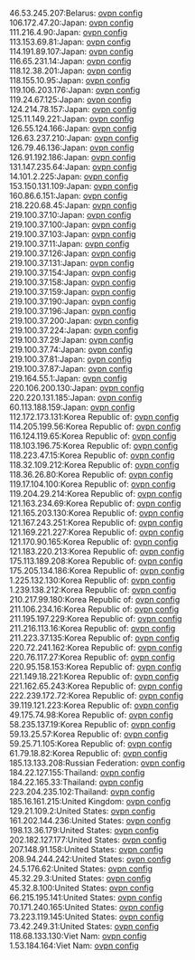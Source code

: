 46.53.245.207:Belarus: [ovpn config](vpn/46_53_245_207.ovpn)  
106.172.47.20:Japan: [ovpn config](vpn/106_172_47_20.ovpn)  
111.216.4.90:Japan: [ovpn config](vpn/111_216_4_90.ovpn)  
113.153.69.81:Japan: [ovpn config](vpn/113_153_69_81.ovpn)  
114.191.89.107:Japan: [ovpn config](vpn/114_191_89_107.ovpn)  
116.65.231.14:Japan: [ovpn config](vpn/116_65_231_14.ovpn)  
118.12.38.201:Japan: [ovpn config](vpn/118_12_38_201.ovpn)  
118.155.10.95:Japan: [ovpn config](vpn/118_155_10_95.ovpn)  
119.106.203.176:Japan: [ovpn config](vpn/119_106_203_176.ovpn)  
119.24.67.125:Japan: [ovpn config](vpn/119_24_67_125.ovpn)  
124.214.78.157:Japan: [ovpn config](vpn/124_214_78_157.ovpn)  
125.11.149.221:Japan: [ovpn config](vpn/125_11_149_221.ovpn)  
126.55.124.166:Japan: [ovpn config](vpn/126_55_124_166.ovpn)  
126.63.237.210:Japan: [ovpn config](vpn/126_63_237_210.ovpn)  
126.79.46.136:Japan: [ovpn config](vpn/126_79_46_136.ovpn)  
126.91.192.186:Japan: [ovpn config](vpn/126_91_192_186.ovpn)  
131.147.235.64:Japan: [ovpn config](vpn/131_147_235_64.ovpn)  
14.101.2.225:Japan: [ovpn config](vpn/14_101_2_225.ovpn)  
153.150.131.109:Japan: [ovpn config](vpn/153_150_131_109.ovpn)  
160.86.6.151:Japan: [ovpn config](vpn/160_86_6_151.ovpn)  
218.220.68.45:Japan: [ovpn config](vpn/218_220_68_45.ovpn)  
219.100.37.10:Japan: [ovpn config](vpn/219_100_37_10.ovpn)  
219.100.37.100:Japan: [ovpn config](vpn/219_100_37_100.ovpn)  
219.100.37.103:Japan: [ovpn config](vpn/219_100_37_103.ovpn)  
219.100.37.11:Japan: [ovpn config](vpn/219_100_37_11.ovpn)  
219.100.37.126:Japan: [ovpn config](vpn/219_100_37_126.ovpn)  
219.100.37.131:Japan: [ovpn config](vpn/219_100_37_131.ovpn)  
219.100.37.154:Japan: [ovpn config](vpn/219_100_37_154.ovpn)  
219.100.37.158:Japan: [ovpn config](vpn/219_100_37_158.ovpn)  
219.100.37.159:Japan: [ovpn config](vpn/219_100_37_159.ovpn)  
219.100.37.190:Japan: [ovpn config](vpn/219_100_37_190.ovpn)  
219.100.37.196:Japan: [ovpn config](vpn/219_100_37_196.ovpn)  
219.100.37.200:Japan: [ovpn config](vpn/219_100_37_200.ovpn)  
219.100.37.224:Japan: [ovpn config](vpn/219_100_37_224.ovpn)  
219.100.37.29:Japan: [ovpn config](vpn/219_100_37_29.ovpn)  
219.100.37.74:Japan: [ovpn config](vpn/219_100_37_74.ovpn)  
219.100.37.81:Japan: [ovpn config](vpn/219_100_37_81.ovpn)  
219.100.37.87:Japan: [ovpn config](vpn/219_100_37_87.ovpn)  
219.164.55.1:Japan: [ovpn config](vpn/219_164_55_1.ovpn)  
220.106.200.130:Japan: [ovpn config](vpn/220_106_200_130.ovpn)  
220.220.131.185:Japan: [ovpn config](vpn/220_220_131_185.ovpn)  
60.113.188.159:Japan: [ovpn config](vpn/60_113_188_159.ovpn)  
112.172.173.131:Korea Republic of: [ovpn config](vpn/112_172_173_131.ovpn)  
114.205.199.56:Korea Republic of: [ovpn config](vpn/114_205_199_56.ovpn)  
116.124.119.65:Korea Republic of: [ovpn config](vpn/116_124_119_65.ovpn)  
118.103.196.75:Korea Republic of: [ovpn config](vpn/118_103_196_75.ovpn)  
118.223.47.15:Korea Republic of: [ovpn config](vpn/118_223_47_15.ovpn)  
118.32.109.212:Korea Republic of: [ovpn config](vpn/118_32_109_212.ovpn)  
118.36.26.80:Korea Republic of: [ovpn config](vpn/118_36_26_80.ovpn)  
119.17.104.100:Korea Republic of: [ovpn config](vpn/119_17_104_100.ovpn)  
119.204.29.214:Korea Republic of: [ovpn config](vpn/119_204_29_214.ovpn)  
121.163.234.69:Korea Republic of: [ovpn config](vpn/121_163_234_69.ovpn)  
121.165.203.130:Korea Republic of: [ovpn config](vpn/121_165_203_130.ovpn)  
121.167.243.251:Korea Republic of: [ovpn config](vpn/121_167_243_251.ovpn)  
121.169.221.227:Korea Republic of: [ovpn config](vpn/121_169_221_227.ovpn)  
121.170.90.165:Korea Republic of: [ovpn config](vpn/121_170_90_165.ovpn)  
121.183.220.213:Korea Republic of: [ovpn config](vpn/121_183_220_213.ovpn)  
175.113.189.208:Korea Republic of: [ovpn config](vpn/175_113_189_208.ovpn)  
175.205.134.186:Korea Republic of: [ovpn config](vpn/175_205_134_186.ovpn)  
1.225.132.130:Korea Republic of: [ovpn config](vpn/1_225_132_130.ovpn)  
1.239.138.212:Korea Republic of: [ovpn config](vpn/1_239_138_212.ovpn)  
210.217.99.180:Korea Republic of: [ovpn config](vpn/210_217_99_180.ovpn)  
211.106.234.16:Korea Republic of: [ovpn config](vpn/211_106_234_16.ovpn)  
211.195.197.229:Korea Republic of: [ovpn config](vpn/211_195_197_229.ovpn)  
211.216.113.16:Korea Republic of: [ovpn config](vpn/211_216_113_16.ovpn)  
211.223.37.135:Korea Republic of: [ovpn config](vpn/211_223_37_135.ovpn)  
220.72.241.162:Korea Republic of: [ovpn config](vpn/220_72_241_162.ovpn)  
220.76.117.27:Korea Republic of: [ovpn config](vpn/220_76_117_27.ovpn)  
220.95.158.153:Korea Republic of: [ovpn config](vpn/220_95_158_153.ovpn)  
221.149.18.221:Korea Republic of: [ovpn config](vpn/221_149_18_221.ovpn)  
221.162.65.243:Korea Republic of: [ovpn config](vpn/221_162_65_243.ovpn)  
222.239.172.72:Korea Republic of: [ovpn config](vpn/222_239_172_72.ovpn)  
39.119.121.223:Korea Republic of: [ovpn config](vpn/39_119_121_223.ovpn)  
49.175.74.98:Korea Republic of: [ovpn config](vpn/49_175_74_98.ovpn)  
58.235.137.19:Korea Republic of: [ovpn config](vpn/58_235_137_19.ovpn)  
59.13.25.57:Korea Republic of: [ovpn config](vpn/59_13_25_57.ovpn)  
59.25.71.105:Korea Republic of: [ovpn config](vpn/59_25_71_105.ovpn)  
61.79.18.82:Korea Republic of: [ovpn config](vpn/61_79_18_82.ovpn)  
185.13.133.208:Russian Federation: [ovpn config](vpn/185_13_133_208.ovpn)  
184.22.127.155:Thailand: [ovpn config](vpn/184_22_127_155.ovpn)  
184.22.165.33:Thailand: [ovpn config](vpn/184_22_165_33.ovpn)  
223.204.235.102:Thailand: [ovpn config](vpn/223_204_235_102.ovpn)  
185.16.161.215:United Kingdom: [ovpn config](vpn/185_16_161_215.ovpn)  
129.21.109.2:United States: [ovpn config](vpn/129_21_109_2.ovpn)  
161.202.144.236:United States: [ovpn config](vpn/161_202_144_236.ovpn)  
198.13.36.179:United States: [ovpn config](vpn/198_13_36_179.ovpn)  
202.182.127.177:United States: [ovpn config](vpn/202_182_127_177.ovpn)  
207.148.91.158:United States: [ovpn config](vpn/207_148_91_158.ovpn)  
208.94.244.242:United States: [ovpn config](vpn/208_94_244_242.ovpn)  
24.5.176.62:United States: [ovpn config](vpn/24_5_176_62.ovpn)  
45.32.29.3:United States: [ovpn config](vpn/45_32_29_3.ovpn)  
45.32.8.100:United States: [ovpn config](vpn/45_32_8_100.ovpn)  
66.215.195.141:United States: [ovpn config](vpn/66_215_195_141.ovpn)  
70.171.240.165:United States: [ovpn config](vpn/70_171_240_165.ovpn)  
73.223.119.145:United States: [ovpn config](vpn/73_223_119_145.ovpn)  
73.42.249.31:United States: [ovpn config](vpn/73_42_249_31.ovpn)  
118.68.133.130:Viet Nam: [ovpn config](vpn/118_68_133_130.ovpn)  
1.53.184.164:Viet Nam: [ovpn config](vpn/1_53_184_164.ovpn)  
